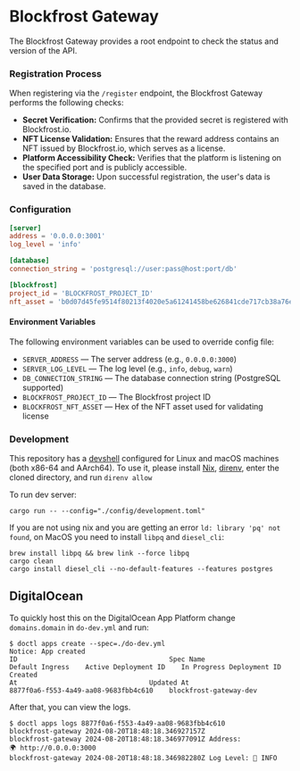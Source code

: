 # Blockfrost Gateway

The Blockfrost Gateway provides a root endpoint to check the status and version of the API.

### Registration Process

When registering via the `/register` endpoint, the Blockfrost Gateway performs the following checks:

- **Secret Verification:** Confirms that the provided secret is registered with Blockfrost.io.
- **NFT License Validation:** Ensures that the reward address contains an NFT issued by Blockfrost.io, which serves as a license.
- **Platform Accessibility Check:** Verifies that the platform is listening on the specified port and is publicly accessible.
- **User Data Storage:** Upon successful registration, the user's data is saved in the database.

### Configuration

```toml
[server]
address = '0.0.0.0:3001'
log_level = 'info'

[database]
connection_string = 'postgresql://user:pass@host:port/db'

[blockfrost]
project_id = 'BLOCKFROST_PROJECT_ID'
nft_asset = 'b0d07d45fe9514f80213f4020e5a61241458be626841cde717cb38a76e7574636f696e'

```

#### Environment Variables

The following environment variables can be used to override config file:

- `SERVER_ADDRESS` — The server address (e.g., `0.0.0.0:3000`)
- `SERVER_LOG_LEVEL` — The log level (e.g., `info`, `debug`, `warn`)
- `DB_CONNECTION_STRING` — The database connection string (PostgreSQL supported)
- `BLOCKFROST_PROJECT_ID` — The Blockfrost project ID
- `BLOCKFROST_NFT_ASSET` — Hex of the NFT asset used for validating license


### Development

This repository has a [devshell](https://github.com/numtide/devshell) configured for Linux and macOS machines (both x86-64 and AArch64). To use it, please install [Nix](https://nixos.org/download/), [direnv](https://direnv.net/), enter the cloned directory, and run `direnv allow`

To run dev server:

```
cargo run -- --config="./config/development.toml"
```

If you are not using nix and you are getting an error `ld: library 'pq' not found`, on MacOS you need to install `libpq` and `diesel_cli`:

```
brew install libpq && brew link --force libpq
cargo clean
cargo install diesel_cli --no-default-features --features postgres
```

## DigitalOcean

To quickly host this on the DigitalOcean App Platform change `domains.domain` in `do-dev.yml` and run:

```cli
$ doctl apps create --spec=./do-dev.yml
Notice: App created
ID                                      Spec Name
Default Ingress    Active Deployment ID    In Progress Deployment ID    Created
At                                 Updated At
8877f0a6-f553-4a49-aa08-9683fbb4c610    blockfrost-gateway-dev
```

After that, you can view the logs.

```
$ doctl apps logs 8877f0a6-f553-4a49-aa08-9683fbb4c610
blockfrost-gateway 2024-08-20T18:48:18.346927157Z
blockfrost-gateway 2024-08-20T18:48:18.346977091Z Address:
🌍 http://0.0.0.0:3000
blockfrost-gateway 2024-08-20T18:48:18.346982280Z Log Level: 📘 INFO
```
